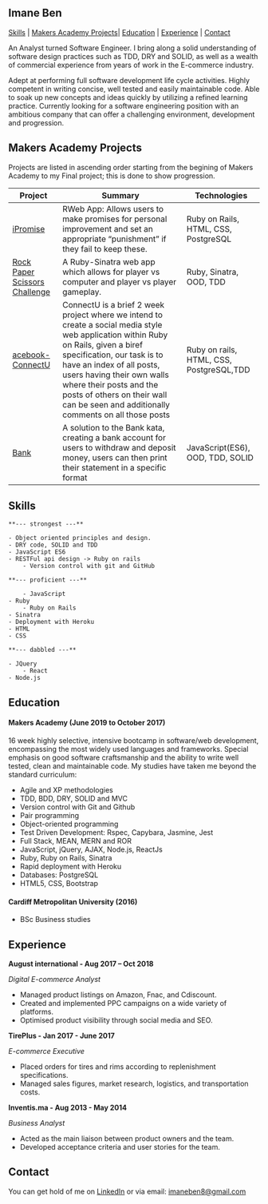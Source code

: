 ## Imane Ben

[Skills](#skills) | [Makers Academy Projects](#makers_projects)| [Education](#education) | [Experience](#experience) | [Contact](#contact)

An Analyst turned Software Engineer. I bring along a solid understanding of software design practices such as TDD, DRY and SOLID, as well as a wealth of commercial experience from years of work in the E-commerce industry.


Adept at performing full software development life cycle activities. Highly competent in writing concise, well tested and easily maintainable code. Able to soak up new concepts and ideas quickly by utilizing a refined learning practice. Currently looking for a software engineering position with an ambitious company that can offer a challenging environment, development and  progression.

## <a name="makers_projects">Makers Academy Projects</a>

Projects are listed in ascending order starting from the begining of Makers Academy to my Final project; this is done to show progression.

| Project | Summary | Technologies |
 |----------|----------|----------|
| [iPromise](https://github.com/monmon8/iPromise) | RWeb App: Allows users to make promises for personal improvement and set an appropriate “punishment” if they fail to keep these. | Ruby on Rails, HTML, CSS, PostgreSQL |
| [Rock Paper Scissors Challenge](https://github.com/monmon8/rps-challenge) | A Ruby-Sinatra web app which allows for player vs computer and player vs player gameplay. | Ruby, Sinatra, OOD, TDD|
[acebook-ConnectU](https://github.com/monmon8/acebook-ConnectU) | ConnectU is a brief 2 week project where we intend to create a social media style web application within Ruby on Rails, given a biref specification, our task is to have an index of all posts, users having their own walls where their posts and the posts of others on their wall can be seen and additionally comments on all those posts | Ruby on rails, HTML, CSS, PostgreSQL,TDD |
| [Bank](https://github.com/monmon8/bank-tech-test) | A solution to the Bank kata, creating a bank account for users to withdraw and deposit money, users can then print their statement in a specific format | JavaScript(ES6), OOD, TDD, SOLID |


## <a name="skills"> Skills </a>

	**--- strongest ---**

	- Object oriented principles and design.
	- DRY code, SOLID and TDD
	- JavaScript ES6
	- RESTFul api design -> Ruby on rails 
        - Version control with git and GitHub

	**--- proficient ---**
  
        - JavaScript
	- Ruby
        - Ruby on Rails 
	- Sinatra
	- Deployment with Heroku
	- HTML
	- CSS

	**--- dabbled ---**

	- JQuery
        - React
	- Node.js

## <a name="education"> Education </a>

#### Makers Academy (June 2019 to October 2017)

16 week highly selective, intensive bootcamp in software/web development, encompassing the most widely used languages and frameworks. Special emphasis on good software craftsmanship and the ability to write well tested, clean and maintainable code. My studies have taken me beyond the standard curriculum:  

- Agile and XP methodologies
- TDD, BDD, DRY, SOLID and MVC
- Version control with Git and Github
- Pair programming
- Object­-oriented programming
- Test Driven Development: Rspec, Capybara, Jasmine, Jest
- Full Stack, MEAN, MERN and ROR
- JavaScript, jQuery, AJAX, Node.js, ReactJs
- Ruby, Ruby on Rails, Sinatra
- Rapid deployment with Heroku
- Databases: PostgreSQL
- HTML5, CSS, Bootstrap

#### Cardiff Metropolitan University (2016)

- BSc Business studies


## <a name="experience"> Experience </a>

**August international - Aug 2017 – Oct 2018**

*Digital E-commerce Analyst*

- Managed product listings on Amazon, Fnac, and Cdiscount.
- Created and implemented PPC campaigns on a wide variety of platforms.
- Optimised product visibility through social media and SEO.


**TirePlus - Jan 2017 - June 2017** 

*E-commerce Executive*

- Placed orders for tires and rims according to replenishment specifications.
- Managed sales figures, market research, logistics, and transportation costs.


**Inventis.ma - Aug 2013 - May 2014** 

*Business Analyst*

- Acted as the main liaison between product owners and the team.
- Developed acceptance criteria and user stories for the team.

## <a name="contact"> Contact  </a>
You can get hold of me on [LinkedIn]( linkedin.com/in/imane-ben-89820a9a) or via email: imaneben8@gmail.com

